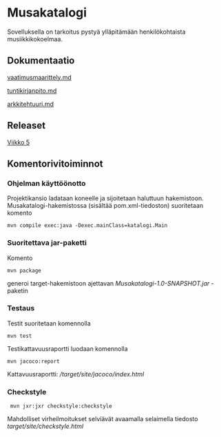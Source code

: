 #  Musakatalogi

Sovelluksella on tarkoitus pystyä ylläpitämään henkilökohtaista musiikkikokoelmaa.

## Dokumentaatio

[vaatimusmaarittely.md](https://github.com/SuloKM/ot-harjoitustyo/tree/master/dokumentaatio/vaatimusmaarittely.md)

[tuntikirjanpito.md](https://github.com/SuloKM/ot-harjoitustyo/tree/master/dokumentaatio/tuntikirjanpito.md)

[arkkitehtuuri.md](https://github.com/SuloKM/ot-harjoitustyo/tree/master/dokumentaatio/arkkitehtuuri.md)

## Releaset

[Viikko 5](https://github.com/SuloKM/ot-harjoitustyo/releases/tag/viikko5)

## Komentorivitoiminnot

### Ohjelman käyttöönotto

Projektikansio ladataan koneelle ja sijoitetaan haluttuun hakemistoon. Musakatalogi-hakemistossa (sisältää pom.xml-tiedoston) suoritetaan komento

```
mvn compile exec:java -Dexec.mainClass=katalogi.Main
```

### Suoritettava jar-paketti

Komento

```
mvn package
```
generoi target-hakemistoon ajettavan _Musakatalogi-1.0-SNAPSHOT.jar_ -paketin


### Testaus

Testit suoritetaan komennolla

```
mvn test
```

Testikattavuusraportti luodaan komennolla

```
mvn jacoco:report
```

Kattavuusraportti: _/target/site/jacoco/index.html_

### Checkstyle

```
 mvn jxr:jxr checkstyle:checkstyle
```

Mahdolliset virheilmoitukset selviävät avaamalla selaimella tiedosto _target/site/checkstyle.html_
